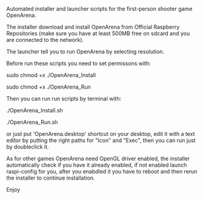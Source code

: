 Automated installer and launcher scripts for the first-person shooter game OpenArena.

The installer download and install OpenArena from Official Raspberry Repositories (make sure you have at least 500MB free on sdcard and you are connected to the network).

The launcher tell you to run OpenArena by selecting resolution.

Before run these scripts you need to set permissons with:

sudo chmod +x ./OpenArena_Install

sudo chmod +x ./OpenArena_Run

Then you can run run scripts by terminal with:

./OpenArena_Install.sh

./OpenArena_Run.sh

or just put 'OpenArena.desktop' shortcut on your desktop, edit it with a text editor by putting the right paths for "Icon" and "Exec", then you can run just by doubleclick it.

As for other games OpenArena need OpenGL driver enabled, the installer automatically check if you have it already enabled, if not enabled launch raspi-config for you, after you enabdled it you have to reboot and then rerun the installer to continue installation.

Enjoy
